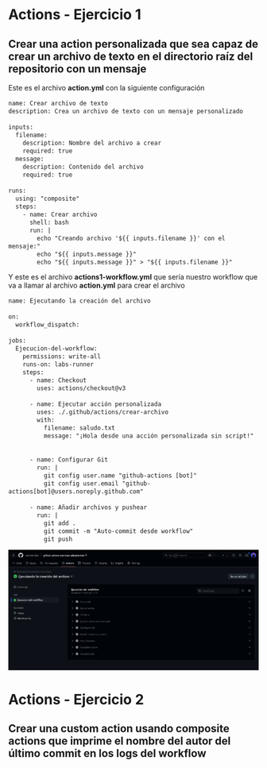 # Actions - Ejercicio 1

## Crear una action personalizada que sea capaz de crear un archivo de texto en el directorio raíz del repositorio con un mensaje

Este es el archivo **action.yml** con la siguiente configuración

```
name: Crear archivo de texto
description: Crea un archivo de texto con un mensaje personalizado

inputs:
  filename:
    description: Nombre del archivo a crear
    required: true
  message:
    description: Contenido del archivo
    required: true

runs:
  using: "composite"
  steps:
    - name: Crear archivo
      shell: bash
      run: |
        echo "Creando archivo '${{ inputs.filename }}' con el mensaje:"
        echo "${{ inputs.message }}"
        echo "${{ inputs.message }}" > "${{ inputs.filename }}"

```

Y este es el archivo **actions1-workflow.yml** que sería nuestro workflow que va a llamar al archivo **action.yml** para crear el archivo

```
name: Ejecutando la creación del archivo

on:
  workflow_dispatch:

jobs:
  Ejecucion-del-workflow:
    permissions: write-all
    runs-on: labs-runner
    steps:
      - name: Checkout
        uses: actions/checkout@v3

      - name: Ejecutar acción personalizada
        uses: ./.github/actions/crear-archivo
        with:
          filename: saludo.txt
          message: "¡Hola desde una acción personalizada sin script!"


      - name: Configurar Git
        run: |
          git config user.name "github-actions [bot]"
          git config user.email "github-actions[bot]@users.noreply.github.com"

      - name: Añadir archivos y pushear
        run: |
          git add .
          git commit -m "Auto-commit desde workflow"
          git push
```

![alt text](../../auxiliar/action1.png)

# Actions - Ejercicio 2

## Crear una custom action usando composite actions que imprime el nombre del autor del último commit en los logs del workflow


